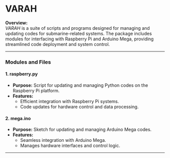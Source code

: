 # **VARAH**  
**Overview:**  
*VARAH* is a suite of scripts and programs designed for managing and updating codes for submarine-related systems. The package includes modules for interfacing with Raspberry Pi and Arduino Mega, providing streamlined code deployment and system control.

---

### **Modules and Files**  

#### **1. raspberry.py**  
- **Purpose:** Script for updating and managing Python codes on the Raspberry Pi platform.  
- **Features:**  
  - Efficient integration with Raspberry Pi systems.  
  - Code updates for hardware control and data processing.  

#### **2. mega.ino**  
- **Purpose:** Sketch for updating and managing Arduino Mega codes.  
- **Features:**  
  - Seamless integration with Arduino Mega.  
  - Manages hardware interfaces and control logic.  

---
